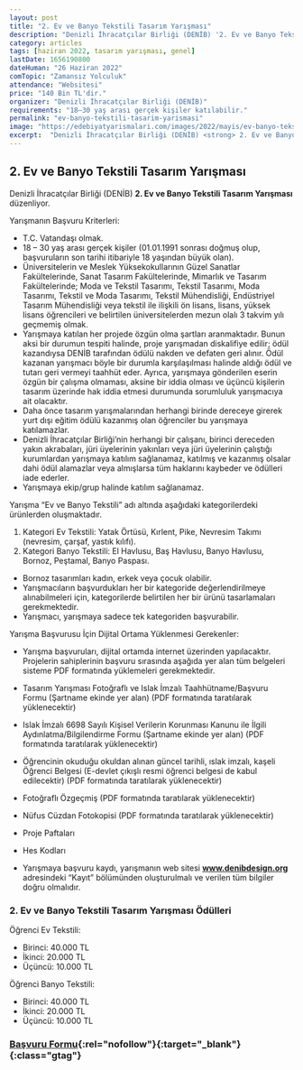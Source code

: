 ```yaml
---
layout: post
title: "2. Ev ve Banyo Tekstili Tasarım Yarışması"
description: "Denizli İhracatçılar Birliği (DENİB) '2. Ev ve Banyo Tekstili Tasarım Yarışması' düzenliyor."
category: articles
tags: [haziran 2022, tasarım yarışması, genel]
lastDate: 1656190800
dateHuman: "26 Haziran 2022"
comTopic: "Zamansız Yolculuk"
attendance: "Websitesi"
price: "140 Bin TL'dir."
organizer: "Denizli İhracatçılar Birliği (DENİB)"
requirements: "18–30 yaş arası gerçek kişiler katılabilir."
permalink: "ev-banyo-tekstili-tasarim-yarismasi"
image: "https://edebiyatyarismalari.com/images/2022/mayis/ev-banyo-tekstili-tasarim-yarismasi.jpg"
excerpt:  "Denizli İhracatçılar Birliği (DENİB) <strong> 2. Ev ve Banyo Tekstili Tasarım Yarışması </strong> düzenliyor."
---
```


## 2. Ev ve Banyo Tekstili Tasarım Yarışması
Denizli İhracatçılar Birliği (DENİB) **2. Ev ve Banyo Tekstili Tasarım Yarışması** düzenliyor.

Yarışmanın Başvuru Kriterleri: 
- T.C. Vatandaşı olmak.
- 18 – 30 yaş arası gerçek kişiler (01.01.1991 sonrası doğmuş olup, başvuruların son tarihi itibariyle 18
yaşından büyük olan).
- Üniversitelerin ve Meslek Yüksekokullarının Güzel Sanatlar Fakültelerinde, Sanat Tasarım Fakültelerinde,
Mimarlık ve Tasarım Fakültelerinde; Moda ve Tekstil Tasarımı, Tekstil Tasarımı, Moda Tasarımı, Tekstil ve Moda Tasarımı, Tekstil Mühendisliği, Endüstriyel Tasarım Mühendisliği veya tekstil ile ilişkili ön lisans, lisans, yüksek lisans öğrencileri ve belirtilen üniversitelerden mezun olalı 3 takvim yılı geçmemiş olmak.
- Yarışmaya katılan her projede özgün olma şartları aranmaktadır. Bunun aksi bir durumun tespiti halinde, proje yarışmadan diskalifiye edilir; ödül kazandıysa DENİB tarafından ödülü nakden ve defaten geri alınır. Ödül kazanan yarışmacı böyle bir durumla karşılaşılması halinde aldığı ödül ve tutarı geri vermeyi taahhüt eder. Ayrıca, yarışmaya gönderilen eserin özgün bir çalışma olmaması, aksine bir iddia olması ve üçüncü kişilerin tasarım üzerinde hak iddia etmesi durumunda sorumluluk yarışmacıya ait olacaktır.
- Daha önce tasarım yarışmalarından herhangi birinde dereceye girerek yurt dışı eğitim ödülü kazanmış olan öğrenciler bu yarışmaya katılamazlar.
- Denizli İhracatçılar Birliği’nin herhangi bir çalışanı, birinci dereceden yakın akrabaları, jüri üyelerinin
yakınları veya jüri üyelerinin çalıştığı kurumlardan yarışmaya katılım sağlanamaz, katılmış ve kazanmış olsalar dahi ödül alamazlar veya almışlarsa tüm haklarını kaybeder ve ödülleri iade ederler.
- Yarışmaya ekip/grup halinde katılım sağlanamaz. 


Yarışma “Ev ve Banyo Tekstili” adı altında aşağıdaki kategorilerdeki ürünlerden oluşmaktadır.
1. Kategori Ev Tekstili: Yatak Örtüsü, Kırlent, Pike, Nevresim Takımı (nevresim, çarşaf, yastık kılıfı).
2. Kategori Banyo Tekstili: El Havlusu, Baş Havlusu, Banyo Havlusu, Bornoz, Peştamal, Banyo Paspası.
- Bornoz tasarımları kadın, erkek veya çocuk olabilir.
- Yarışmacıların başvurdukları her bir kategoride değerlendirilmeye alınabilmeleri için, kategorilerde
belirtilen her bir ürünü tasarlamaları gerekmektedir.
- Yarışmacı, yarışmaya sadece tek kategoriden başvurabilir.

Yarışma Başvurusu İçin Dijital Ortama Yüklenmesi Gerekenler:
- Yarışma başvuruları, dijital ortamda internet üzerinden yapılacaktır. Projelerin sahiplerinin başvuru sırasında
aşağıda yer alan tüm belgeleri sisteme PDF formatında yüklemeleri gerekmektedir.
- Tasarım Yarışması Fotoğraflı ve Islak İmzalı Taahhütname/Başvuru Formu (Şartname ekinde yer alan) (PDF formatında taratılarak yüklenecektir)
- Islak İmzalı 6698 Sayılı Kişisel Verilerin Korunması Kanunu ile İlgili Aydınlatma/Bilgilendirme Formu (Şartname ekinde yer alan) (PDF formatında taratılarak yüklenecektir)
- Öğrencinin okuduğu okuldan alınan güncel tarihli, ıslak imzalı, kaşeli Öğrenci Belgesi (E-devlet çıkışlı resmi öğrenci belgesi de kabul edilecektir) (PDF formatında taratılarak yüklenecektir)
- Fotoğraflı Özgeçmiş (PDF formatında taratılarak yüklenecektir)
- Nüfus Cüzdan Fotokopisi (PDF formatında taratılarak yüklenecektir)
- Proje Paftaları
- Hes Kodları

- Yarışmaya başvuru kaydı, yarışmanın web sitesi **www.denibdesign.org** adresindeki “Kayıt” bölümünden
oluşturulmalı ve verilen tüm bilgiler doğru olmalıdır.


### 2. Ev ve Banyo Tekstili Tasarım Yarışması Ödülleri
Öğrenci Ev Tekstili:
- Birinci: 40.000 TL
- İkinci: 20.000 TL 
- Üçüncü: 10.000 TL 

Öğrenci Banyo Tekstili:
- Birinci: 40.000 TL
- İkinci: 20.000 TL 
- Üçüncü: 10.000 TL 


### [Başvuru Formu](https://www.denibdesign.org/?ref=edebiyatyarismalari.com){:rel="nofollow"}{:target="_blank"}{:class="gtag"}